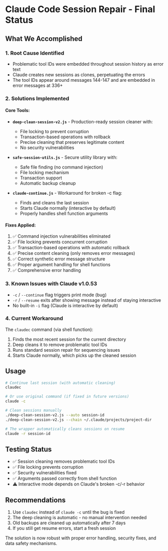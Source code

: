 # Claude Code Session Repair - Final Status

## What We Accomplished

### 1. Root Cause Identified
- Problematic tool IDs were embedded throughout session history as error text
- Claude creates new sessions as clones, perpetuating the errors
- The tool IDs appear around messages 144-147 and are embedded in error messages at 336+

### 2. Solutions Implemented

#### Core Tools:
- **`deep-clean-session-v2.js`** - Production-ready session cleaner with:
  - File locking to prevent corruption
  - Transaction-based operations with rollback
  - Precise cleaning that preserves legitimate content
  - No security vulnerabilities

- **`safe-session-utils.js`** - Secure utility library with:
  - Safe file finding (no command injection)
  - File locking mechanism
  - Transaction support
  - Automatic backup cleanup

- **`claude-continue.js`** - Workaround for broken -c flag:
  - Finds and cleans the last session
  - Starts Claude normally (interactive by default)
  - Properly handles shell function arguments

#### Fixes Applied:
1. ✅ Command injection vulnerabilities eliminated
2. ✅ File locking prevents concurrent corruption
3. ✅ Transaction-based operations with automatic rollback
4. ✅ Precise content cleaning (only removes error messages)
5. ✅ Correct synthetic error message structure
6. ✅ Proper argument handling for shell functions
7. ✅ Comprehensive error handling

### 3. Known Issues with Claude v1.0.53

- `-c` / `--continue` flag triggers print mode (bug)
- `-r` / `--resume` exits after showing message instead of staying interactive
- No built-in `-i` flag (Claude is interactive by default)

### 4. Current Workaround

The `claudec` command (via shell function):
1. Finds the most recent session for the current directory
2. Deep cleans it to remove problematic tool IDs
3. Runs standard session repair for sequencing issues
4. Starts Claude normally, which picks up the cleaned session

## Usage

```bash
# Continue last session (with automatic cleaning)
claudec

# Or use original command (if fixed in future versions)
claude -c

# Clean sessions manually
./deep-clean-session-v2.js --auto session-id
./deep-clean-session-v2.js --chain ~/.claude/projects/project-dir

# The wrapper automatically cleans sessions on resume
claude -r session-id
```

## Testing Status

- ✅ Session cleaning removes problematic tool IDs
- ✅ File locking prevents corruption
- ✅ Security vulnerabilities fixed
- ✅ Arguments passed correctly from shell function
- ⚠️  Interactive mode depends on Claude's broken -c/-r behavior

## Recommendations

1. Use `claudec` instead of `claude -c` until the bug is fixed
2. The deep cleaning is automatic - no manual intervention needed
3. Old backups are cleaned up automatically after 7 days
4. If you still get resume errors, start a fresh session

The solution is now robust with proper error handling, security fixes, and data safety mechanisms.